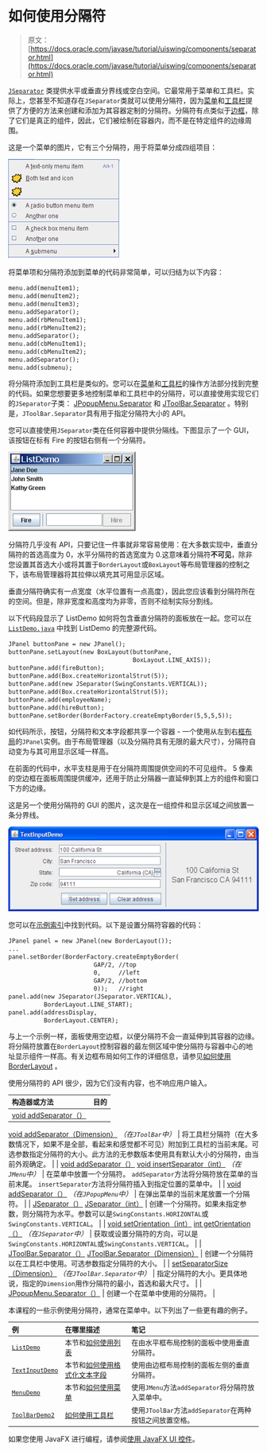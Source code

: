 # 如何使用分隔符

> 原文： [https://docs.oracle.com/javase/tutorial/uiswing/components/separator.html](https://docs.oracle.com/javase/tutorial/uiswing/components/separator.html)

[`JSeparator`](https://docs.oracle.com/javase/8/docs/api/javax/swing/JSeparator.html) 类提供水平或垂直分界线或空白空间。它最常用于菜单和工具栏。实际上，您甚至不知道存在`JSeparator`类就可以使用分隔符，因为[菜单](menu.html)和[工具栏](toolbar.html)提供了方便的方法来创建和添加为其容器定制的分隔符。分隔符有点类似于[边框](../components/border.html)，除了它们是真正的组件，因此，它们被绘制在容器内，而不是在特定组件的边缘周围。

这是一个菜单的图片，它有三个分隔符，用于将菜单分成四组项目：

![A menu with 4 parts, as indicated by 3 separators](img/dad5205603402ac38ca5ea954a4d1206.jpg)

将菜单项和分隔符添加到菜单的代码非常简单，可以归结为以下内容：

```
menu.add(menuItem1);
menu.add(menuItem2);
menu.add(menuItem3);
menu.addSeparator();
menu.add(rbMenuItem1);
menu.add(rbMenuItem2);
menu.addSeparator();
menu.add(cbMenuItem1);
menu.add(cbMenuItem2);
menu.addSeparator();
menu.add(submenu);

```

将分隔符添加到工具栏是类似的。您可以在[菜单](menu.html)和[工具栏](toolbar.html)的操作方法部分找到完整的代码。如果您想要更多地控制菜单和工具栏中的分隔符，可以直接使用实现它们的`JSeparator`子类： [JPopupMenu.Separator](https://docs.oracle.com/javase/8/docs/api/javax/swing/JPopupMenu.Separator.html) 和 [JToolBar.Separator](https://docs.oracle.com/javase/8/docs/api/javax/swing/JToolBar.Separator.html) 。特别是，`JToolBar.Separator`具有用于指定分隔符大小的 API。

您可以直接使用`JSeparator`类在任何容器中提供分隔线。下图显示了一个 GUI，该按钮在标有 Fire 的按钮右侧有一个分隔符。

![A snapshot of ListDemo](img/5287aeaa15aab806b1c5e716d32fc88d.jpg)

分隔符几乎没有 API，只要记住一件事就非常容易使用：在大多数实现中，垂直分隔符的首选高度为 0，水平分隔符的首选宽度为 0.这意味着分隔符**不可见**，除非您设置其首选大小或将其置于`BorderLayout`或`BoxLayout`等布局管理器的控制之下，该布局管理器将其拉伸以填充其可用显示区域。

垂直分隔符确实有一点宽度（水平位置有一点高度），因此您应该看到分隔符所在的空间。但是，除非宽度和高度均为非零，否则不绘制实际分割线。

以下代码段显示了 ListDemo 如何将包含垂直分隔符的面板放在一起。您可以在 [`ListDemo.java`](../examples/components/ListDemoProject/src/components/ListDemo.java) 中找到 ListDemo 的完整源代码。

```
JPanel buttonPane = new JPanel();
buttonPane.setLayout(new BoxLayout(buttonPane,
                                   BoxLayout.LINE_AXIS));
buttonPane.add(fireButton);
buttonPane.add(Box.createHorizontalStrut(5));
buttonPane.add(new JSeparator(SwingConstants.VERTICAL));
buttonPane.add(Box.createHorizontalStrut(5));
buttonPane.add(employeeName);
buttonPane.add(hireButton);
buttonPane.setBorder(BorderFactory.createEmptyBorder(5,5,5,5));

```

如代码所示，按钮，分隔符和文本字段都共享一个容器 - 一个使用从左到右[框布局](../layout/box.html)的`JPanel`实例。由于布局管理器（以及分隔符具有无限的最大尺寸），分隔符自动变为与其可用显示区域一样高。

在前面的代码中，水平支柱是用于在分隔符周围提供空间的不可见组件。 5 像素的空边框在面板周围提供缓冲，还用于防止分隔器一直延伸到其上方的组件和窗口下方的边缘。

这是另一个使用分隔符的 GUI 的图片，这次是在一组控件和显示区域之间放置一条分界线。

![A snapshot of TextInputDemo](img/9da559f6dd5a73749b7292aeac779423.jpg)

您可以在[示例索引](../examples/components/index.html#TextInputDemo)中找到代码。以下是设置分隔符容器的代码：

```
JPanel panel = new JPanel(new BorderLayout());
...
panel.setBorder(BorderFactory.createEmptyBorder(
                        GAP/2, //top
                        0,     //left
                        GAP/2, //bottom
                        0));   //right
panel.add(new JSeparator(JSeparator.VERTICAL),
          BorderLayout.LINE_START);
panel.add(addressDisplay,
          BorderLayout.CENTER);

```

与上一个示例一样，面板使用空边框，以便分隔符不会一直延伸到其容器的边缘。将分隔符放置在`BorderLayout`控制容器的最左侧区域中使分隔符与容器中心的地址显示组件一样高。有关边框布局如何工作的详细信息，请参见[如何使用 BorderLayout](../layout/border.html) 。

使用分隔符的 API 很少，因为它们没有内容，也不响应用户输入。


| 构造器或方法 | 目的 |
| :-- | :-- |
| [void addSeparator（）](https://docs.oracle.com/javase/8/docs/api/javax/swing/JToolBar.html#addSeparator--)
[void addSeparator（Dimension）](https://docs.oracle.com/javase/8/docs/api/javax/swing/JToolBar.html#addSeparator-java.awt.Dimension-)
_（在`JToolBar`中）_ | 将工具栏分隔符（在大多数情况下，如果不是全部，看起来和感觉都不可见）附加到工具栏的当前末尾。可选参数指定分隔符的大小。此方法的无参数版本使用具有默认大小的分隔符，由当前外观确定。 |
| [void addSeparator（）](https://docs.oracle.com/javase/8/docs/api/javax/swing/JMenu.html#addSeparator--)
[void insertSeparator（int）](https://docs.oracle.com/javase/8/docs/api/javax/swing/JMenu.html#insertSeparator-int-)
_（在`JMenu`中）_ | 在菜单中放置一个分隔符。 `addSeparator`方法将分隔符放在菜单的当前末尾。 `insertSeparator`方法将分隔符插入到指定位置的菜单中。 |
| [void addSeparator（）](https://docs.oracle.com/javase/8/docs/api/javax/swing/JPopupMenu.html#addSeparator--)
_（在`JPopupMenu`中）_ | 在弹出菜单的当前末尾放置一个分隔符。 |
| [JSeparator（）](https://docs.oracle.com/javase/8/docs/api/javax/swing/JSeparator.html#JSeparator--)
[JSeparator（int）](https://docs.oracle.com/javase/8/docs/api/javax/swing/JSeparator.html#JSeparator-int-) | 创建一个分隔符。如果未指定参数，则分隔符为水平。参数可以是`SwingConstants.HORIZONTAL`或`SwingConstants.VERTICAL`。 |
| [void setOrientation（int）](https://docs.oracle.com/javase/8/docs/api/javax/swing/JSeparator.html#setOrientation-int-)
[int getOrientation（）](https://docs.oracle.com/javase/8/docs/api/javax/swing/JSeparator.html#getOrientation--)
_（在`JSeparator`中）_ | 获取或设置分隔符的方向，可以是`SwingConstants.HORIZONTAL`或`SwingConstants.VERTICAL`。 |
| [JToolBar.Separator（）](https://docs.oracle.com/javase/8/docs/api/javax/swing/JToolBar.Separator.html#JToolBar.Separator--)
[JToolBar.Separator（Dimension）](https://docs.oracle.com/javase/8/docs/api/javax/swing/JToolBar.Separator.html#JToolBar.Separator-java.awt.Dimension-) | 创建一个分隔符以在工具栏中使用。可选参数指定分隔符的大小。 |
| [setSeparatorSize（Dimension）](https://docs.oracle.com/javase/8/docs/api/javax/swing/JToolBar.Separator.html#setSeparatorSize-java.awt.Dimension-)
_（在`JToolBar.Separator`中）_ | 指定分隔符的大小。更具体地说，指定的`Dimension`用作分隔符的最小，首选和最大尺寸。 |
| [JPopupMenu.Separator（）](https://docs.oracle.com/javase/8/docs/api/javax/swing/JPopupMenu.Separator.html#JPopupMenu.Separator--) | 创建一个在菜单中使用的分隔符。 |

本课程的一些示例使用分隔符，通常在菜单中。以下列出了一些更有趣的例子。

| 例 | 在哪里描述 | 笔记 |
| :-- | :-- | :-- |
| [`ListDemo`](../examples/components/index.html#ListDemo) | 本节和[如何使用列表](list.html) | 在由水平框布局控制的面板中使用垂直分隔符。 |
| [`TextInputDemo`](../examples/components/index.html#TextInputDemo) | 本节和[如何使用格式化文本字段](formattedtextfield.html) | 使用由边框布局控制的面板左侧的垂直分隔符。 |
| [`MenuDemo`](../examples/components/index.html#MenuDemo) | 本节和[如何使用菜单](menu.html) | 使用`JMenu`方法`addSeparator`将分隔符放入菜单中。 |
| [`ToolBarDemo2`](../examples/components/index.html#ToolBarDemo2) | [如何使用工具栏](toolbar.html) | 使用`JToolBar`方法`addSeparator`在两种按钮之间放置空格。 |

如果您使用 JavaFX 进行编程，请参阅[使用 JavaFX UI 控件](https://docs.oracle.com/javase/8/javafx/user-interface-tutorial/separator.htm)。
